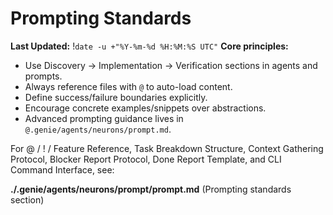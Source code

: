 # Prompting Standards
**Last Updated:** !`date -u +"%Y-%m-%d %H:%M:%S UTC"`
**Core principles:**
- Use Discovery → Implementation → Verification sections in agents and prompts.
- Always reference files with `@` to auto-load content.
- Define success/failure boundaries explicitly.
- Encourage concrete examples/snippets over abstractions.
- Advanced prompting guidance lives in `@.genie/agents/neurons/prompt.md`.

For @ / ! / Feature Reference, Task Breakdown Structure, Context Gathering Protocol, Blocker Report Protocol, Done Report Template, and CLI Command Interface, see:

**./.genie/agents/neurons/prompt/prompt.md** (Prompting standards section)
